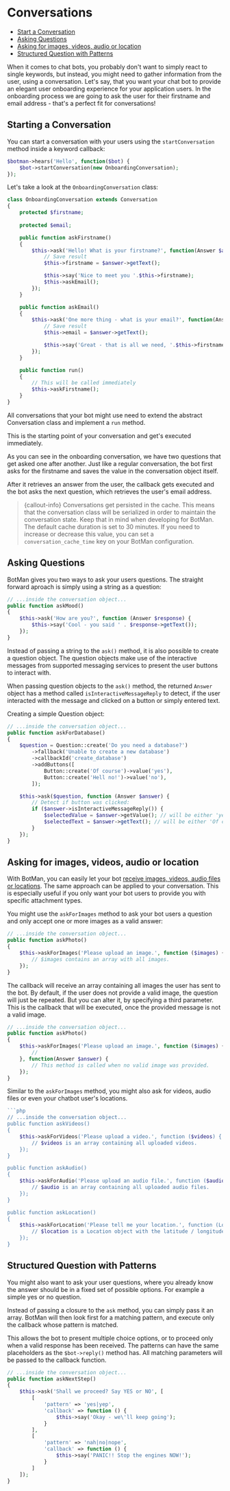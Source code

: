 # Conversations

- [Start a Conversation](#start-a-conversation)
- [Asking Questions](#asking-questions)
- [Asking for images, videos, audio or location](#asking-for-data)
- [Structured Question with Patterns](#structured-question)

When it comes to chat bots, you probably don't want to simply react to single keywords, but instead, you might need to gather information from the user, using a conversation. 
Let's say, that you want your chat bot to provide an elegant user onboarding experience for your application users. In the onboarding process we are going to ask the user for their firstname and email address - that's a perfect fit for conversations!

<a id="starting-a-conversation"></a>
## Starting a Conversation
You can start a conversation with your users using the `startConversation` method inside a keyword callback:

```php
$botman->hears('Hello', function($bot) {
    $bot->startConversation(new OnboardingConversation);
});
```

Let's take a look at the `OnboardingConversation` class:

```php
class OnboardingConversation extends Conversation
{
    protected $firstname;
    
    protected $email;

    public function askFirstname()
    {
        $this->ask('Hello! What is your firstname?', function(Answer $answer) {
            // Save result
            $this->firstname = $answer->getText();

            $this->say('Nice to meet you '.$this->firstname);
            $this->askEmail();
        });
    }

    public function askEmail()
    {
        $this->ask('One more thing - what is your email?', function(Answer $answer) {
            // Save result
            $this->email = $answer->getText();

            $this->say('Great - that is all we need, '.$this->firstname);
        });
    }

    public function run()
    {
        // This will be called immediately
        $this->askFirstname();
    }
}
```

All conversations that your bot might use need to extend the abstract Conversation class and implement a `run` method.

This is the starting point of your conversation and get's executed immediately.

As you can see in the onboarding conversation, we have two questions that get asked one after another. Just like a regular conversation, the bot first asks for the firstname and saves the value in the conversation object itself.

After it retrieves an answer from the user, the callback gets executed and the bot asks the next question, which retrieves the user's email address.

> {callout-info} Conversations get persisted in the cache. This means that the conversation class will be serialized in order to maintain the conversation state. Keep that in mind when developing for BotMan. The default cache duration is set to 30 minutes. If you need to increase or decrease this value, you can set a `conversation_cache_time` key on your BotMan configuration.

<a id="asking-questions"></a>
## Asking Questions

BotMan gives you two ways to ask your users questions. The straight forward aproach is simply using a string as a question:

```php
// ...inside the conversation object...
public function askMood()
{
    $this->ask('How are you?', function (Answer $response) {
        $this->say('Cool - you said ' . $response->getText());
    });
}
```

Instead of passing a string to the `ask()` method, it is also possible to create a question object.
The question objects make use of the interactive messages from supported messaging services to present the user buttons to interact with.

When passing question objects to the `ask()` method, the returned `Answer` object has a method called `isInteractiveMessageReply` to detect, if 
the user interacted with the message and clicked on a button or simply entered text.

Creating a simple Question object:

```php
// ...inside the conversation object...
public function askForDatabase()
{
    $question = Question::create('Do you need a database?')
        ->fallback('Unable to create a new database')
        ->callbackId('create_database')
        ->addButtons([
            Button::create('Of course')->value('yes'),
            Button::create('Hell no!')->value('no'),
        ]);

    $this->ask($question, function (Answer $answer) {
        // Detect if button was clicked:
        if ($answer->isInteractiveMessageReply()) {
            $selectedValue = $answer->getValue(); // will be either 'yes' or 'no'
            $selectedText = $answer->getText(); // will be either 'Of course' or 'Hell no!'
        }
    });
}
```

<a id="asking-for-data"></a>
## Asking for images, videos, audio or location

With BotMan, you can easily let your bot [receive images, videos, audio files or locations](/__version__/receiving-additional-content).
The same approach can be applied to your conversation. This is especially useful if you only want your bot users to provide you with specific attachment types. 

You might use the `askForImages` method to ask your bot users a question and only accept one or more images as a valid answer:

```php
// ...inside the conversation object...
public function askPhoto()
{
    $this->askForImages('Please upload an image.', function ($images) {
        // $images contains an array with all images.
    });
}
```

The callback will receive an array containing all images the user has sent to the bot. By default, if the user does not provide a valid image, the question will just be repeated. But you can alter it, by specifying a third parameter. This is the callback that will be executed, once the provided message is not a valid image.

```php
// ...inside the conversation object...
public function askPhoto()
{
    $this->askForImages('Please upload an image.', function ($images) {
        //
    }, function(Answer $answer) {
        // This method is called when no valid image was provided.
    });
}
```

Similar to the `askForImages` method, you might also ask for videos, audio files or even your chatbot user's locations.

```php
```php
// ...inside the conversation object...
public function askVideos()
{
    $this->askForVideos('Please upload a video.', function ($videos) {
        // $videos is an array containing all uploaded videos.
    });
}

public function askAudio()
{
    $this->askForAudio('Please upload an audio file.', function ($audio) {
        // $audio is an array containing all uploaded audio files.
    });
}

public function askLocation()
{
    $this->askForLocation('Please tell me your location.', function (Location $location) {
        // $location is a Location object with the latitude / longitude.
    });
}
```

<a id="patterns"></a>

## Structured Question with Patterns

You might also want to ask your user questions, where you already know the answer should be in a fixed set of possible options.
For example a simple yes or no question. 

Instead of passing a closure to the `ask` method, you can simply pass it an array.
BotMan will then look first for a matching pattern, and execute only the callback whose pattern is matched. 

This allows the bot to present multiple choice options, or to proceed only when a valid response has been received. The patterns can have the same placeholders as the `$bot->reply()` method has. All matching parameters will be passed to the callback function.

```php
// ...inside the conversation object...
public function askNextStep()
{
    $this->ask('Shall we proceed? Say YES or NO', [
        [
            'pattern' => 'yes|yep',
            'callback' => function () {
                $this->say('Okay - we\'ll keep going');
            }
        ],
        [
            'pattern' => 'nah|no|nope',
            'callback' => function () {
                $this->say('PANIC!! Stop the engines NOW!');
            }
        ]
    ]);
}

```
